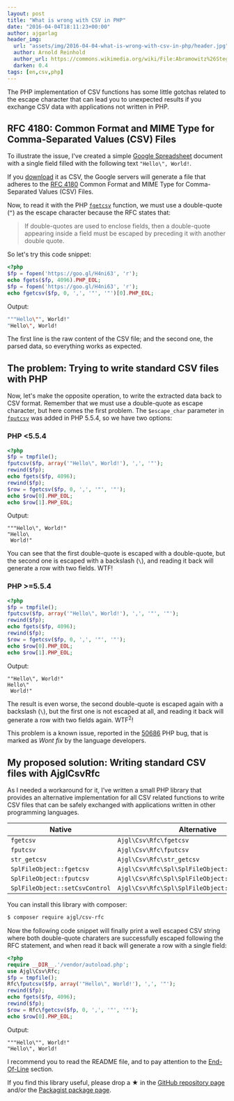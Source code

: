 ```yaml
---
layout: post
title: "What is wrong with CSV in PHP"
date: "2016-04-04T18:11:23+00:00"
author: ajgarlag
header_img:
  url: "assets/img/2016-04-04-what-is-wrong-with-csv-in-php/header.jpg"
  author: Arnold Reinhold
  author_url: https://commons.wikimedia.org/wiki/File:Abramowitz%26Stegun.page97.agr.jpg
  darken: 0.4
tags: [en,csv,php]
---
```

The PHP implementation of CSV functions has some little gotchas related to the escape character that can lead you to unexpected results if you exchange CSV data with applications not written in PHP.

## RFC 4180: Common Format and MIME Type for Comma-Separated Values (CSV) Files

To illustrate the issue, I've created a simple [Google Spreadsheet](https://goo.gl/j50MKc) document with a single field filled with the following text `"Hello\", World!`.

If you [download](https://goo.gl/H4ni63) it as CSV, the Google servers will generate a file that adheres to the [RFC 4180](https://www.ietf.org/rfc/rfc4180.txt) Common Format and MIME Type for Comma-Separated Values (CSV) Files.

Now, to read it with the PHP [`fgetcsv`](http://php.net/manual/en/function.fgetcsv.php) function, we must use a double-quote (`“`) as the escape character because the RFC states that:

> If double-quotes are used to enclose fields, then a double-quote appearing inside a field must be escaped by preceding it with another double quote.

So let's try this code snippet:
```php
<?php
$fp = fopen('https://goo.gl/H4ni63', 'r');
echo fgets($fp, 4096).PHP_EOL;
$fp = fopen('https://goo.gl/H4ni63', 'r');
echo fgetcsv($fp, 0, ',', '"', '"')[0].PHP_EOL;
```
Output:
```bash
"""Hello\"", World!"
"Hello\", World!
```

The first line is the raw content of the CSV file; and the second one, the parsed data, so everything works as expected.

## The problem: Trying to write standard CSV files with PHP

Now, let's make the opposite operation, to write the extracted data back to CSV format. Remember that we must use a double-quote as escape character, but here comes the first problem. The `$escape_char` parameter in [`fputcsv`](http://php.net/manual/en/function.fputcsv.php) was added in PHP 5.5.4, so we have two options:

### PHP <5.5.4

```php
<?php
$fp = tmpfile();
fputcsv($fp, array('"Hello\", World!'), ',', '"');
rewind($fp);
echo fgets($fp, 4096);
rewind($fp);
$row = fgetcsv($fp, 0, ',', '"', '"');
echo $row[0].PHP_EOL;
echo $row[1].PHP_EOL;
```
Output:
```
"""Hello\", World!"
"Hello\
 World!"
```
You can see that the first double-quote is escaped with a double-quote, but the second one is escaped with a backslash (`\`), and reading it back will generate a row with two fields. WTF!

### PHP >=5.5.4

```php
<?php
$fp = tmpfile();
fputcsv($fp, array('"Hello\", World!'), ',', '"', '"');
rewind($fp);
echo fgets($fp, 4096);
rewind($fp);
$row = fgetcsv($fp, 0, ',', '"', '"');
echo $row[0].PHP_EOL;
echo $row[1].PHP_EOL;
```
Output:
```
""Hello\", World!"
Hello\"
 World!"
```

The result is even worse, the second double-quote is escaped again with a backslash (`\`), but the first one is not escaped at all, and reading it back will generate a row with two fields again. WTF<sup>2</sup>!

This problem is a known issue, reported in the [50686](https://bugs.php.net/bug.php?id=50686) PHP bug, that is marked as *Wont fix* by the language developers.

## My proposed solution: Writing standard CSV files with AjglCsvRfc

As I needed a workaround for it, I’ve written a small PHP library that provides an alternative implementation for all CSV related functions to write CSV files that can be safely exchanged with applications written in other programming languages.

|Native |Alternative |
|---|---|
|`fgetcsv` |`Ajgl\Csv\Rfc\fgetcsv` |
|`fputcsv` |`Ajgl\Csv\Rfc\fputcsv` |
|`str_getcsv` |`Ajgl\Csv\Rfc\str_getcsv` |
|`SplFileObject::fgetcsv` |`Ajgl\Csv\Rfc\Spl\SplFileObject::fgetcsv` |
|`SplFileObject::fputcsv` |`Ajgl\Csv\Rfc\Spl\SplFileObject::fputcsv` |
|`SplFileObject::setCsvControl` |`Ajgl\Csv\Rfc\Spl\SplFileObject::setCsvControl` |

You can install this library with composer:
```bash
$ composer require ajgl/csv-rfc
```
Now the following code snippet will finally print a well escaped CSV string where both double-quote charaters are successfully escaped following the RFC statement, and when read it back will generate a row with a single field:
```php
<?php
require __DIR__.'/vendor/autoload.php';
use Ajgl\Csv\Rfc;
$fp = tmpfile();
Rfc\fputcsv($fp, array('"Hello\", World!'), ',', '"');
rewind($fp);
echo fgets($fp, 4096);
rewind($fp);
$row = Rfc\fgetcsv($fp, 0, ',', '"', '"');
echo $row[0].PHP_EOL;
```
Output:
```
"""Hello\"", World!"
"Hello\", World!
```

I recommend you to read the README file, and to pay attention to the [End-Of-Line](https://github.com/ajgarlag/AjglCsvRfc#end-of-line-eol) section.

If you find this library useful, please drop a ★ in the [GitHub repository page](https://github.com/ajgarlag/AjglCsvRfc) and/or the [Packagist package page](https://packagist.org/packages/ajgl/csv-rfc).
